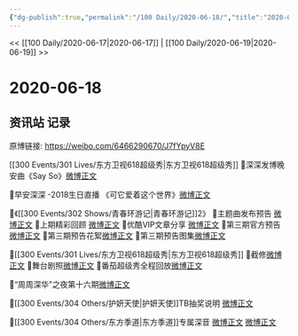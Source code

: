 ```yaml
---
{"dg-publish":true,"permalink":"/100 Daily/2020-06-18/","title":"2020-06-18","created":"2023-04-05T20:52:29.546+08:00","updated":"2023-04-05T20:53:05.462+08:00"}
---
```



<< [[100 Daily/2020-06-17\|2020-06-17]] | [[100 Daily/2020-06-19\|2020-06-19]] >>

# 2020-06-18

## 资讯站 记录

原博链接: https://weibo.com/6466290670/J7fYpyV8E

[[300 Events/301 Lives/东方卫视618超级秀\|东方卫视618超级秀]]
🌱深深发博晚安曲《Say So》[微博正文](https://m.weibo.cn/6466290670/4516975646973020)

🌱早安深深 -2018生日直播
《可它爱着这个世界》[微博正文](https://m.weibo.cn/6466290670/4517081854743523)

🌱《[[300 Events/302 Shows/青春环游记\|青春环游记]]2》
🎵主题曲发布预告 [微博正文](https://m.weibo.cn/6466290670/4517140055172343)
🎵上期精彩回顾 [微博正文](https://m.weibo.cn/6466290670/4517168597199862)
🎵优酷VIP文章分享 [微博正文](https://m.weibo.cn/6466290670/4517286973914995)
🎵第三期官方预告 [微博正文](https://m.weibo.cn/6466290670/4517149630450228)
🎵第三期预告花絮[微博正文](https://m.weibo.cn/6466290670/4517245532926186)
🎵第三期预告图集[微博正文](https://m.weibo.cn/6466290670/4517254240178501)

🌱[[300 Events/301 Lives/东方卫视618超级秀\|东方卫视618超级秀]]
🎵截修[微博正文](https://m.weibo.cn/6466290670/4517308402251296)
🎵舞台剧照[微博正文](https://m.weibo.cn/6466290670/4517204412771530)
🎵番茄超级秀全程回放[微博正文](https://m.weibo.cn/6466290670/4517142899394741)

🌱“周周深华”之夜第十六期[微博正文](https://m.weibo.cn/6466290670/4517094714512742)

🌱[[300 Events/304 Others/护妍天使\|护妍天使]]TB抽奖说明 [微博正文](https://m.weibo.cn/6466290670/4517224579525824)

🌱[[300 Events/304 Others/东方季道\|东方季道]]专属深音 [微博正文](https://m.weibo.cn/6466290670/4517259655149744) [微博正文](https://m.weibo.cn/6466290670/4517261522276715)
